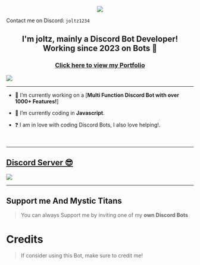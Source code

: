 <div align="center" style"border-radius:15px">
  <a href="https://discord.gg/mystic-titans" title="Discord Server" target="_blank">
    <img src="https://cdn.discordapp.com/attachments/1209623600571744327/1212210124215685170/2c87ebfe.png?ex=65f101a7&is=65de8ca7&hm=d69d5f8c74139a404bfb95f8988dbc4ebd5d0263ffae7a1b0170cdb791b25a20&e4c3381efba7362b4d8e8b7e918dd8dc.png?size=4096" style"width: 100%;border-radius:15px">
  </a>
</div>

Contact me on Discord: `joltz1234`

## <div align="center">I'm joltz, mainly a Discord Bot Developer! Working since 2023 on Bots 🚀</div>  

### <div align="center">[Click here to view my Portfolio](https://joltz1234.github.io)</div>  

![](https://discord.c99.nl/widget/theme-3/837162825373188106.png)  

***

- 🔭 I’m currently working on a [**Multi Function Discord Bot with over 1000+ Features!**]
  

- 🌱 I’m currently coding in **Javascript**.  
  

- ❓  I am in love with coding Discord Bots, I also love helping!.
  
<br/>
  
***

## [Discord Server 😎]((https://dsc.gg/mystic-titans))
<a href="https://dsc.gg/mystic-titans"><img src="https://discord.com/api/guilds/773668217163218944/widget.png?style=banner2"></a>

***

## Support me And Mystic Titans

> You can always Support me by inviting one of my **own Discord Bots**

# Credits

> If consider using this Bot, make sure to credit me!
